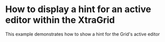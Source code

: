 # How to display a hint for an active editor within the XtraGrid


<p>This example demonstrates how to show a hint for the Grid's active editor</p>

<br/>


